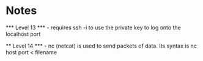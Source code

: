 # Notes

*** Level 13  *** - 
requires ssh -i to use the private key to log onto the localhost port

** Level 14 *** - 
nc (netcat) is used to send packets of data. Its syntax is nc host port < filename 

